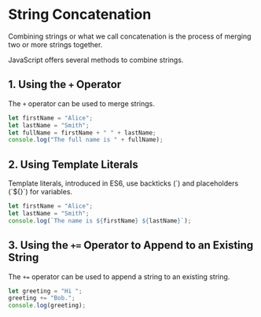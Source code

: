 # String Concatenation

Combining strings or what we call concatenation is the process of merging two or more strings together.

JavaScript offers several methods to combine strings.

## 1. Using the `+` Operator

The `+` operator can be used to merge strings.

```js
let firstName = "Alice";
let lastName = "Smith";
let fullName = firstName + " " + lastName;
console.log("The full name is " + fullName);
```

## 2. Using Template Literals

Template literals, introduced in ES6, use backticks (\`) and placeholders (\`${}\`) for variables.

```js
let firstName = "Alice";
let lastName = "Smith";
console.log(`The name is ${firstName} ${lastName}`);
```

## 3. Using the `+=` Operator to Append to an Existing String

The `+=` operator can be used to append a string to an existing string.

```js
let greeting = "Hi ";
greeting += "Bob.";
console.log(greeting);
```
